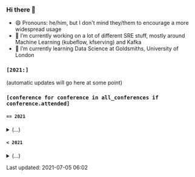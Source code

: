 ### Hi there 👋

<!--
**markgreene74/markgreene74** is a ✨ _special_ ✨ repository because its `README.md` (this file) appears on your GitHub profile.

Here are some ideas to get you started:

- 🔭 I’m currently working on ...
- 🌱 I’m currently learning ...
- 👯 I’m looking to collaborate on ...
- 🤔 I’m looking for help with ...
- 💬 Ask me about ...
- 📫 How to reach me: ...
- 😄 Pronouns: ...
- ⚡ Fun fact: ...
-->

- 😄 Pronouns: he/him, but I don't mind they/them to encourage a more widespread usage
- 🔭 I’m currently working on a lot of different SRE stuff, mostly around Machine Learning (kubeflow, kfserving) and Kafka
- 🌱 I’m currently learning Data Science at Goldsmiths, University of London

### `[2021:]`

(automatic updates will go here at some point)

### `[conference for conference in all_conferences if conference.attended]`

#### `== 2021`
<details><summary>(...)</summary>
<p>
<ul>
    <li><a href="https://gophercon.eu/schedule/">GopherCon Europe - May 26-28, 2021</a></li>
    <li><a href="https://us.pycon.org/2021/">PyCon US 2021 - May 12-18, 2021</a></li>
    <li><a href="https://aws.amazon.com/events/aws-innovate/machine-learning/online/emea/agenda/">AWS Innovate - AI/ML Edition - 24 February, 2021</a></li>
    <li><a href="https://2021.pycascades.com/">PyCascades - February 19-21, 2021</a></li>
</ul>
</p>
</details>

#### `< 2021`
<details><summary>(...)</summary>
<p>
<ul>
    <li><a href="https://pyjamas.live/schedule/">Pyjamas Conf - December 5, 2020</a></li>
    <li><a href="https://global.pydata.org/pages/program">PyData Global - November 11-15, 2020</a></li>
    <li><a href="https://qconlondon.com/recap/london2020">QCon London - March 2-6, 2020</a></li>
    <li><a href="https://devopsdays.org/events/2019-london/program">Devopsdays London - September 26-27, 2019</a></li>
</ul>
</p>
</details>


Last updated: 2021-07-05 06:02
